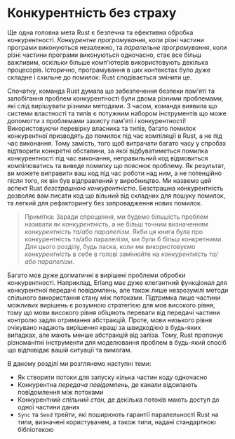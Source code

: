 # Конкурентність без страху

Ще одна головна мета Rust є безпечна та ефективна обробка конкурентності. *Конкурентне програмування*, коли різні частини програми виконуються незалежно, та *паралельне програмування*, коли різні частини програми виконуються одночасно, стає все більш важливим, оскільки більше комп'ютерів використовують декілька процесорів. Історично, програмування в цих контекстах було дуже складне і схильне до помилок: Rust сподівається змінити це.

Спочатку, команда Rust думала що забезпечення безпеки пам'яті та запобігання проблем конкурентності були двома різними проблемами, які слід вирішувати різними методами. З часом, команда виявила що системи властності та типів є потужним набором інструментів що може допомогти з проблемами захисту пам'яті *і* конкурентності! Використовуючи перевірку власника та типів, багато помилок конкурентної призводять до помилок під час компіляції в Rust, а не під час виконання. Тому замість, того щоб витрачати багато часу у спробах відтворити конкретні обставини, за якої відбуватиметься помилка конкурентності під час виконання, неправильний код відмовиться компілюватись та виведе помилку що пояснює проблему. Як результат, ви можете виправити ваш код під час роботи над ним, а не потенційно після того, як він був відправлений у виробництво. Ми назвемо цей аспект Rust *безстрашною* *конкурентністю*. Безстрашна конкурентність дозволяє вам писати код що вільний від складних для пошуку помилок, та легкий для рефакторингу без запровадження нових помилок.

> Примітка: Заради спрощення, ми будемо більшість проблем називати як *конкурентність*, а не більш точним визначенням *конкурентність та/або паралелізм*. Якби ця книга була про конкурентність та/або паралелізм, ми були б більш конкретними. Для цього розділу, будь ласка, коли ми використовуємо *конкурентність* в себе в голові замінюйте на *конкурентність та/або паралелізм*.

Багато мов дуже догматичні в вирішені проблеми обробки конкурентності. Наприклад, Erlang має дуже елегантний функціонал для конкурентної передачі повідомлень, але також лише незрозумілі методи спільного використання стану між потоками. Підтримка лише частини можливих вирішень є розумною стратегією для мов високого рівня, тому що мови високого рівня обіцяють переваги від передачі частини контролю задля отримання абстракцій. Проте, мови низького рівня очікувано надають вирішення кращі за швидкодією в будь-яких випадках, але мають менше абстракцій від заліза. Тому, Rust пропонує різноманітні інструменти для моделювання проблем в будь-який спосіб що відповідає вашій ситуації та вимогам.

В даному розділі ми розглянемо наступні теми:

* Як створити потоки для запуску кілька частин коду одночасно
* Конкурентна *передача повідомлень*, де канали відсилають повідомлення між потоками
* Конкурентний *спільний стан*, де декілька потоків мають доступ до одної частини даних
* `Sync` та `Send` трейти, які поширюють гарантії паралельності Rust на типи, визначені користувачем, а також типи, надані стандартною бібліотекою
